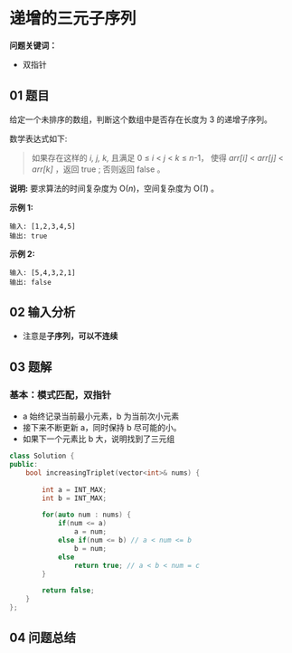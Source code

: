 # 递增的三元子序列
**问题关键词：**

- 双指针

## 01 题目

给定一个未排序的数组，判断这个数组中是否存在长度为 3 的递增子序列。

数学表达式如下:

> 如果存在这样的 *i, j, k,*  且满足 0 ≤ *i* < *j* < *k* ≤ *n*-1，
> 使得 *arr[i]* < *arr[j]* < *arr[k]* ，返回 true ; 否则返回 false 。

**说明:** 要求算法的时间复杂度为 O(*n*)，空间复杂度为 O(*1*) 。

**示例 1:**

```
输入: [1,2,3,4,5]
输出: true
```

**示例 2:**

```
输入: [5,4,3,2,1]
输出: false
```

## 02 输入分析

- 注意是**子序列，可以不连续**

## 03 题解

### 基本：模式匹配，双指针

- a 始终记录当前最小元素，b 为当前次小元素
- 接下来不断更新 a，同时保持 b 尽可能的小。
- 如果下一个元素比 b 大，说明找到了三元组

```c++
class Solution {
public:
    bool increasingTriplet(vector<int>& nums) {
        
        int a = INT_MAX;
        int b = INT_MAX;
        
        for(auto num : nums) {
            if(num <= a)
                a = num;
            else if(num <= b) // a < num <= b
                b = num;
            else
                return true; // a < b < num = c
        }
        
        return false;
    }
};
```

## 04 问题总结


